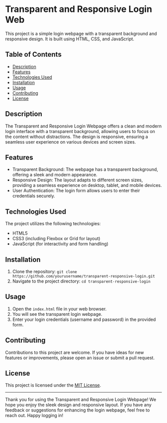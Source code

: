 # Transparent and Responsive Login Web

This project is a simple login webpage with a transparent background and responsive design. It is built using HTML, CSS, and JavaScript.

## Table of Contents

- [Description](#description)
- [Features](#features)
- [Technologies Used](#technologies-used)
- [Installation](#installation)
- [Usage](#usage)
- [Contributing](#contributing)
- [License](#license)

## Description

The Transparent and Responsive Login Webpage offers a clean and modern login interface with a transparent background, allowing users to focus on the content without distractions. The design is responsive, ensuring a seamless user experience on various devices and screen sizes.

## Features

- Transparent Background: The webpage has a transparent background, offering a sleek and modern appearance.
- Responsive Design: The layout adapts to different screen sizes, providing a seamless experience on desktop, tablet, and mobile devices.
- User Authentication: The login form allows users to enter their credentials securely.

## Technologies Used

The project utilizes the following technologies:

- HTML5
- CSS3 (including Flexbox or Grid for layout)
- JavaScript (for interactivity and form handling)

## Installation

1. Clone the repository: `git clone https://github.com/yourusername/transparent-responsive-login.git`
2. Navigate to the project directory: `cd transparent-responsive-login`

## Usage

1. Open the `index.html` file in your web browser.
2. You will see the transparent login webpage.
3. Enter your login credentials (username and password) in the provided form.

## Contributing

Contributions to this project are welcome. If you have ideas for new features or improvements, please open an issue or submit a pull request.

## License

This project is licensed under the [MIT License](LICENSE).

---

Thank you for using the Transparent and Responsive Login Webpage! We hope you enjoy the sleek design and responsive layout. If you have any feedback or suggestions for enhancing the login webpage, feel free to reach out. Happy logging in!
